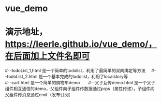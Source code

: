 # vue_demo
# 演示地址，https://leerle.github.io/vue_demo/，在后面加上文件名即可
#--todoList_1,html 是一个简单的todolist，利用了最简单的双向绑定等方法     
#--todoList_2.html 是一个基本完成的todolist，利用了localstory等    
#--cart.html 是一个简单的购物车demo       
#--父子互传demo.html 是一个父子组件相互通信的demo，父组件向子组件传数据通过prps（属性传递），子组件向父组件传消息通过emit（发布订阅）    
 
